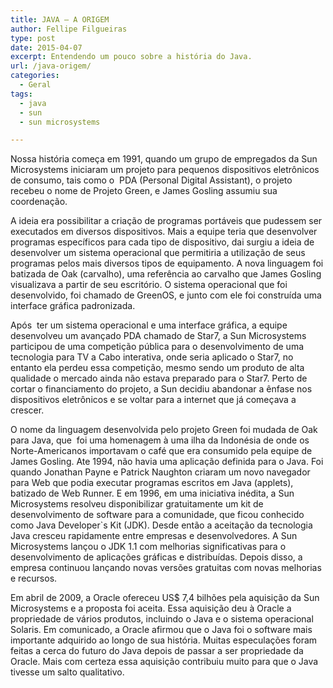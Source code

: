 ```yaml
---
title: JAVA – A ORIGEM
author: Fellipe Filgueiras
type: post
date: 2015-04-07
excerpt: Entendendo um pouco sobre a história do Java.
url: /java-origem/
categories:
  - Geral
tags:
  - java
  - sun
  - sun microsystems

---
```

Nossa história começa em 1991, quando um grupo de empregados da Sun Microsystems iniciaram um projeto para pequenos dispositivos eletrônicos de consumo, tais como o  PDA (Personal Digital Assistant), o projeto recebeu o nome de Projeto Green, e James Gosling assumiu sua coordenação.

A ideia era possibilitar a criação de programas portáveis que pudessem ser executados em diversos dispositivos. Mais a equipe teria que desenvolver programas específicos para cada tipo de dispositivo, dai surgiu a ideia de desenvolver um sistema operacional que permitiria a utilização de seus programas pelos mais diversos tipos de equipamento. A nova linguagem foi batizada de Oak (carvalho), uma referência ao carvalho que James Gosling visualizava a partir de seu escritório. O sistema operacional que foi desenvolvido, foi chamado de GreenOS, e junto com ele foi construída uma interface gráfica padronizada.

Após  ter um sistema operacional e uma interface gráfica, a equipe desenvolveu um avançado PDA chamado de Star7, a Sun Microsystems participou de uma competição pública para o desenvolvimento de uma tecnologia para TV a Cabo interativa, onde seria aplicado o Star7, no entanto ela perdeu essa competição, mesmo sendo um produto de alta qualidade o mercado ainda não estava preparado para o Star7. Perto de cortar o financiamento do projeto, a Sun decidiu abandonar a ênfase nos dispositivos eletrônicos e se voltar para a internet que já começava a crescer.

O nome da linguagem desenvolvida pelo projeto Green foi mudada de Oak para Java, que  foi uma homenagem à uma ilha da Indonésia de onde os Norte-Americanos importavam o café que era consumido pela equipe de James Gosling. Ate 1994, não havia uma aplicação definida para o Java. Foi quando Jonathan Payne e Patrick Naughton criaram um novo navegador para Web que podia executar programas escritos em Java (applets), batizado de Web Runner. E em 1996, em uma iniciativa inédita, a Sun Microsystems resolveu disponibilizar gratuitamente um kit de desenvolvimento de software para a comunidade, que ficou conhecido como Java Developer\`s Kit (JDK). Desde então a aceitação da tecnologia Java cresceu rapidamente entre empresas e desenvolvedores. A Sun Microsystems lançou o JDK 1.1 com melhorias significativas para o desenvolvimento de aplicações gráficas e distribuídas. Depois disso, a empresa continuou lançando novas versões gratuitas com novas melhorias e recursos.

Em abril de 2009, a Oracle ofereceu US$ 7,4 bilhões pela aquisição da Sun Microsystems e a proposta foi aceita. Essa aquisição deu à Oracle a propriedade de vários produtos, incluindo o Java e o sistema operacional Solaris. Em comunicado, a Oracle afirmou que o Java foi o software mais importante adquirido ao longo de sua história. Muitas especulações foram feitas a cerca do futuro do Java depois de passar a ser propriedade da Oracle. Mais com certeza essa aquisição contribuiu muito para que o Java tivesse um salto qualitativo.